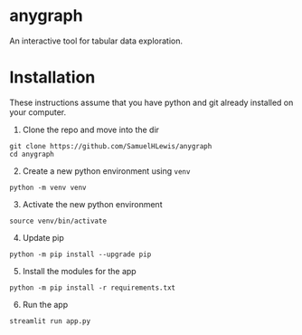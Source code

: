 # anygraph
An interactive tool for tabular data exploration.

# Installation
These instructions assume that you have python and git already installed on your computer.
1. Clone the repo and move into the dir
```
git clone https://github.com/SamuelHLewis/anygraph
cd anygraph
```
2. Create a new python environment using `venv`
```
python -m venv venv
```
3. Activate the new python environment
```
source venv/bin/activate
```
4. Update pip
```
python -m pip install --upgrade pip
```
5. Install the modules for the app
```
python -m pip install -r requirements.txt
```
6. Run the app
```
streamlit run app.py
```